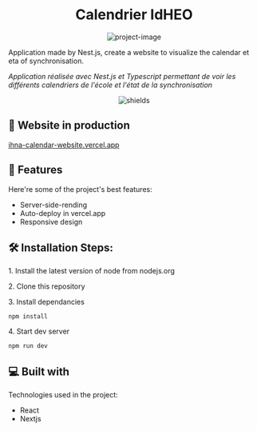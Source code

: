 <h1 align="center" id="title">Calendrier IdHEO</h1>

<p align="center"><img src="https://socialify.git.ci/Kritune-Dev/ihna-calendar-website/image?description=1&descriptionEditable=Application%20r%C3%A9alis%C3%A9e%20avec%20Nest.js%20et%20Typescript%20permettant%20de%20voir%20les%20diff%C3%A9rents%20calendriers%20de%20l%27%C3%A9cole%20et%20l%27%C3%A9tat%20de%20la%20synchronisation%2F&font=Inter&forks=1&issues=1&language=1&name=1&owner=1&pattern=Circuit%20Board&pulls=1&stargazers=1&theme=Light" alt="project-image"></p>

<p id="description">Application made by Nest.js, create a website to visualize the calendar et eta of synchronisation. 
	
*Application réalisée avec Nest.js et Typescript permettant de voir les différents calendriers de l'école et l'état de la synchronisation*</p>

<p align="center"><img src="https://img.shields.io/github/package-json/v/Kritune-Dev/ihna-calendar-website" alt="shields">

<h2>🚀 Website in production</h2>

[ihna-calendar-website.vercel.app](ihna-calendar-website.vercel.app) 
  
<h2>🧐 Features</h2>

Here're some of the project's best features:

*   Server-side-rending
*   Auto-deploy in vercel.app
*   Responsive design

<h2>🛠️ Installation Steps:</h2>

<p>1. Install the latest version of node from nodejs.org</p>

<p>2. Clone this repository</p>

<p>3. Install dependancies</p>

```
npm install
```

<p>4. Start dev server</p>

```
npm run dev
```

  
  
<h2>💻 Built with</h2>

Technologies used in the project:

*   React
*   Nextjs